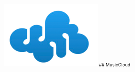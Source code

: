 <img src="./MusicCloud/WebContent/resources/image/mainlogo.png" width="300" height="200"/>
<!-- Heading -->
## MusicCloud

